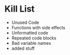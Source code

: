 Kill List
=========
* Unused Code
* Functions with side effects
* Unformatted code
* Repeated code blocks
* Bad variable names
* added stuff
